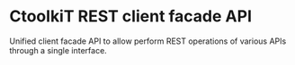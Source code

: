 # CtoolkiT REST client facade API
 Unified client facade API to allow perform REST operations of various APIs through a single interface.
